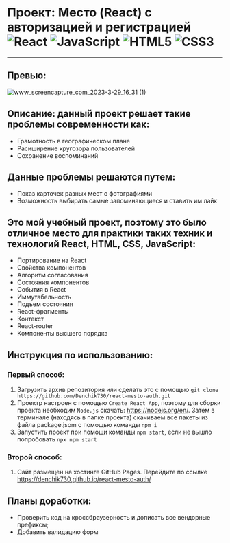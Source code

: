# Проект: Место (React) с авторизацией и регистрацией ![React](https://img.shields.io/badge/react-%2320232a.svg?style=for-the-badge&logo=react&logoColor=%2361DAFB) ![JavaScript](https://img.shields.io/badge/javascript-%23323330.svg?style=for-the-badge&logo=javascript&logoColor=%23F7DF1E) ![HTML5](https://img.shields.io/badge/html5-%23E34F26.svg?style=for-the-badge&logo=html5&logoColor=white) ![CSS3](https://img.shields.io/badge/css3-%231572B6.svg?style=for-the-badge&logo=css3&logoColor=white)

---

## Превью:

![www_screencapture_com_2023-3-29_16_31 (1)](https://user-images.githubusercontent.com/102176847/228556365-c40d8c55-6ae0-4016-aec9-a72551192f2a.gif)

## Описание: данный проект решает такие проблемы современности как:

- Грамотность в географическом плане
- Расиширение кругозора пользователей
- Сохранение воспоминаний

## Данные проблемы решаются путем:

- Показ карточек разных мест с фотографиями
- Возможность выбирать самые запоминающиеся и ставить им лайк

## Это мой учебный проект, поэтому это было отличное место для практики таких техник и технологий React, HTML, CSS, JavaScript:

- Портирование на React
- Cвойства компонентов
- Алгоритм согласования
- Состояния компонентов
- События в React
- Иммутабельность
- Подъем состояния
- React-фрагменты
- Контекст
- React-router
- Компоненты высшего порядка

## Инструкция по использованию:

### Первый способ:

1. Загрузить архив репозитория или сделать это с помощью `git clone https://github.com/Denchik730/react-mesto-auth.git`
2. Проектр настроен с помощью `Create React App`, поэтому для сборки проекта необходим `Node.js` скачать: https://nodejs.org/en/. Затем в терминале (находясь в папке проекта) скачиваем все пакеты из файла package.jsom с помощью команды `npm i`
3. Запустить проект при помощи команды `npm start`, если не вышло попробовать `npx npm start`

### Второй способ:

1. Сайт размещен на хостинге GitHub Pages. Перейдите по ссылке https://denchik730.github.io/react-mesto-auth/

## Планы доработки:

- Проверить код на кроссбраузерность и дописать все вендорные префиксы;
- Добавить валидацию форм
